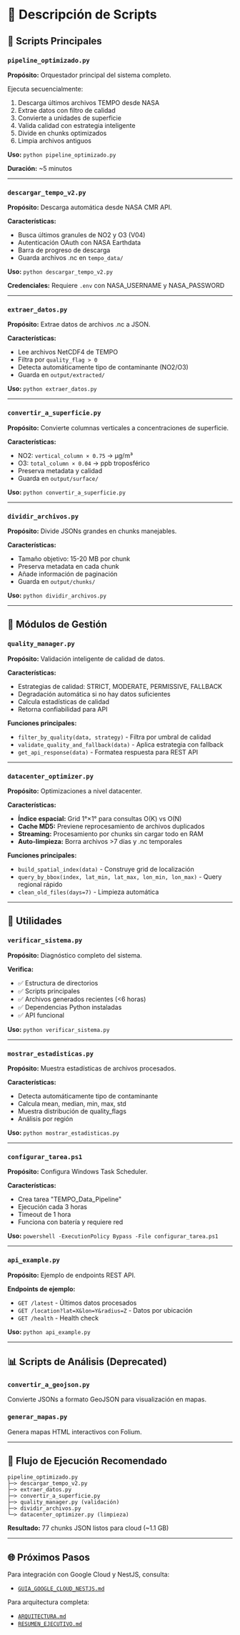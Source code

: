 # 📜 Descripción de Scripts

## 🚀 Scripts Principales

### `pipeline_optimizado.py`
**Propósito:** Orquestador principal del sistema completo.

Ejecuta secuencialmente:
1. Descarga últimos archivos TEMPO desde NASA
2. Extrae datos con filtro de calidad
3. Convierte a unidades de superficie
4. Valida calidad con estrategia inteligente
5. Divide en chunks optimizados
6. Limpia archivos antiguos

**Uso:** `python pipeline_optimizado.py`

**Duración:** ~5 minutos

---

### `descargar_tempo_v2.py`
**Propósito:** Descarga automática desde NASA CMR API.

**Características:**
- Busca últimos granules de NO2 y O3 (V04)
- Autenticación OAuth con NASA Earthdata
- Barra de progreso de descarga
- Guarda archivos .nc en `tempo_data/`

**Uso:** `python descargar_tempo_v2.py`

**Credenciales:** Requiere `.env` con NASA_USERNAME y NASA_PASSWORD

---

### `extraer_datos.py`
**Propósito:** Extrae datos de archivos .nc a JSON.

**Características:**
- Lee archivos NetCDF4 de TEMPO
- Filtra por `quality_flag > 0`
- Detecta automáticamente tipo de contaminante (NO2/O3)
- Guarda en `output/extracted/`

**Uso:** `python extraer_datos.py`

---

### `convertir_a_superficie.py`
**Propósito:** Convierte columnas verticales a concentraciones de superficie.

**Características:**
- NO2: `vertical_column × 0.75` → µg/m³
- O3: `total_column × 0.04` → ppb troposférico
- Preserva metadata y calidad
- Guarda en `output/surface/`

**Uso:** `python convertir_a_superficie.py`

---

### `dividir_archivos.py`
**Propósito:** Divide JSONs grandes en chunks manejables.

**Características:**
- Tamaño objetivo: 15-20 MB por chunk
- Preserva metadata en cada chunk
- Añade información de paginación
- Guarda en `output/chunks/`

**Uso:** `python dividir_archivos.py`

---

## 🎯 Módulos de Gestión

### `quality_manager.py`
**Propósito:** Validación inteligente de calidad de datos.

**Características:**
- Estrategias de calidad: STRICT, MODERATE, PERMISSIVE, FALLBACK
- Degradación automática si no hay datos suficientes
- Calcula estadísticas de calidad
- Retorna confiabilidad para API

**Funciones principales:**
- `filter_by_quality(data, strategy)` - Filtra por umbral de calidad
- `validate_quality_and_fallback(data)` - Aplica estrategia con fallback
- `get_api_response(data)` - Formatea respuesta para REST API

---

### `datacenter_optimizer.py`
**Propósito:** Optimizaciones a nivel datacenter.

**Características:**
- **Índice espacial:** Grid 1°×1° para consultas O(K) vs O(N)
- **Cache MD5:** Previene reprocesamiento de archivos duplicados
- **Streaming:** Procesamiento por chunks sin cargar todo en RAM
- **Auto-limpieza:** Borra archivos >7 días y .nc temporales

**Funciones principales:**
- `build_spatial_index(data)` - Construye grid de localización
- `query_by_bbox(index, lat_min, lat_max, lon_min, lon_max)` - Query regional rápido
- `clean_old_files(days=7)` - Limpieza automática

---

## 🔧 Utilidades

### `verificar_sistema.py`
**Propósito:** Diagnóstico completo del sistema.

**Verifica:**
- ✅ Estructura de directorios
- ✅ Scripts principales
- ✅ Archivos generados recientes (<6 horas)
- ✅ Dependencias Python instaladas
- ✅ API funcional

**Uso:** `python verificar_sistema.py`

---

### `mostrar_estadisticas.py`
**Propósito:** Muestra estadísticas de archivos procesados.

**Características:**
- Detecta automáticamente tipo de contaminante
- Calcula mean, median, min, max, std
- Muestra distribución de quality_flags
- Análisis por región

**Uso:** `python mostrar_estadisticas.py`

---

### `configurar_tarea.ps1`
**Propósito:** Configura Windows Task Scheduler.

**Características:**
- Crea tarea "TEMPO_Data_Pipeline"
- Ejecución cada 3 horas
- Timeout de 1 hora
- Funciona con batería y requiere red

**Uso:** `powershell -ExecutionPolicy Bypass -File configurar_tarea.ps1`

---

### `api_example.py`
**Propósito:** Ejemplo de endpoints REST API.

**Endpoints de ejemplo:**
- `GET /latest` - Últimos datos procesados
- `GET /location?lat=X&lon=Y&radius=Z` - Datos por ubicación
- `GET /health` - Health check

**Uso:** `python api_example.py`

---

## 📊 Scripts de Análisis (Deprecated)

### `convertir_a_geojson.py`
Convierte JSONs a formato GeoJSON para visualización en mapas.

### `generar_mapas.py`
Genera mapas HTML interactivos con Folium.

---

## 🔄 Flujo de Ejecución Recomendado

```
pipeline_optimizado.py
├─> descargar_tempo_v2.py
├─> extraer_datos.py
├─> convertir_a_superficie.py
├─> quality_manager.py (validación)
├─> dividir_archivos.py
└─> datacenter_optimizer.py (limpieza)
```

**Resultado:** 77 chunks JSON listos para cloud (~1.1 GB)

---

## 🌐 Próximos Pasos

Para integración con Google Cloud y NestJS, consulta:
- [`GUIA_GOOGLE_CLOUD_NESTJS.md`](GUIA_GOOGLE_CLOUD_NESTJS.md)

Para arquitectura completa:
- [`ARQUITECTURA.md`](ARQUITECTURA.md)
- [`RESUMEN_EJECUTIVO.md`](RESUMEN_EJECUTIVO.md)

